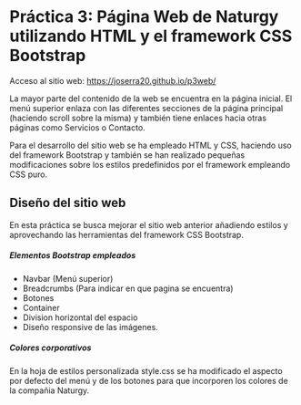 # Práctica 3: Página Web de Naturgy utilizando HTML y el framework CSS Bootstrap
Acceso al sitio web: https://joserra20.github.io/p3web/

La mayor parte del contenido de la web se encuentra en la página inicial. El menú superior enlaza con las diferentes secciones de la página principal (haciendo scroll sobre la misma) y también tiene enlaces hacia otras páginas como Servicios o Contacto.

Para el desarrollo del sitio web se ha empleado HTML y CSS, haciendo uso del framework Bootstrap y también se han realizado pequeñas modificaciones sobre los estilos predefinidos por el framework empleando CSS puro.
## Diseño del sitio web
En esta práctica se busca mejorar el sitio web anterior añadiendo estilos y aprovechando las herramientas del framework CSS Bootstrap.
##### Elementos Bootstrap empleados
- Navbar (Menú superior)
- Breadcrumbs (Para indicar en que pagina se encuentra)
- Botones
- Container
- Division horizontal del espacio
- Diseño responsive de las imágenes.
##### Colores corporativos
En la hoja de estilos personalizada style.css se ha modificado el aspecto por defecto del menú y de los botones para que incorporen los colores de la compañia Naturgy.

